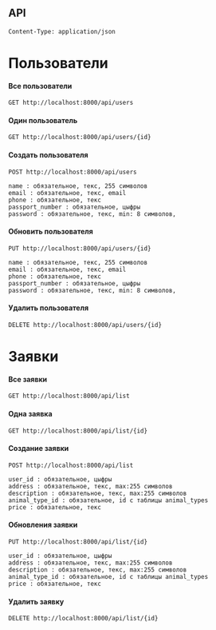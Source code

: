 ## API
```
Content-Type: application/json
```
# Пользователи
#### Все пользователи
```
GET http://localhost:8000/api/users
```
#### Один пользователь
```
GET http://localhost:8000/api/users/{id}
```
#### Создать пользователя
```
POST http://localhost:8000/api/users

name : обязательное, текс, 255 символов
email : обязательное, текс, email
phone : обязательное, текс
passport_number : обязательное, цыфры
password : обязательное, текс, min: 8 символов,
```
#### Обновить пользователя
```
PUT http://localhost:8000/api/users/{id}

name : обязательное, текс, 255 символов
email : обязательное, текс, email
phone : обязательное, текс
passport_number : обязательное, цыфры
password : обязательное, текс, min: 8 символов,
```
#### Удалить пользователя
```
DELETE http://localhost:8000/api/users/{id}
```

# Заявки
#### Все заявки
```
GET http://localhost:8000/api/list
```
#### Одна заявка
```
GET http://localhost:8000/api/list/{id}
```
#### Создание заявки
```
POST http://localhost:8000/api/list

user_id : обязательное, цыфры
address : обязательное, текс, max:255 символов
description : обязательное, текс, max:255 символов
animal_type_id : обязательное, id c таблицы animal_types
price : обязательное, текс
```
#### Обновления заявки
```
PUT http://localhost:8000/api/list/{id}

user_id : обязательное, цыфры
address : обязательное, текс, max:255 символов
description : обязательное, текс, max:255 символов
animal_type_id : обязательное, id c таблицы animal_types
price : обязательное, текс
```
#### Удалить заявку
```
DELETE http://localhost:8000/api/list/{id}
```
